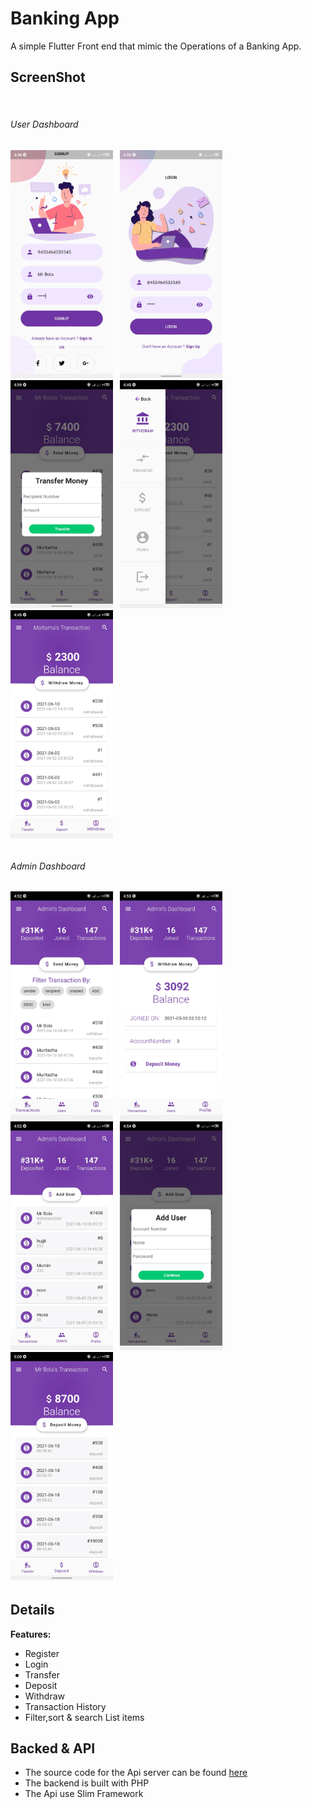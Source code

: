# Banking App

A simple Flutter Front end that mimic the Operations of a Banking App.

## ScreenShot
<img si></img>

<div>
<h6>User Dashboard<h6/>
<img width="164" alt="preview" src="https://github.com/shittu33/Banking_app/blob/master/screens/signUp.png"> <img width="3px"/>
<img width="164" alt="preview" src="https://github.com/shittu33/Banking_app/blob/master/screens/login.jpg"> <img width="3px"/>   
<img width="164" alt="preview" src="https://github.com/shittu33/Banking_app/blob/master/screens/tranfer_dialog.png"> <img width="3px"/>
<img width="164" alt="preview" src="https://github.com/shittu33/Banking_app/blob/master/screens/drawer.png"> <img width="3px"/>
<img width="164" alt="preview" src="https://github.com/shittu33/Banking_app/blob/master/screens/withdraw.png"> <img width="3px"/>
</div> 

<div>
<h6>Admin Dashboard<h6/>
<img width="164" alt="preview" src="https://github.com/shittu33/Banking_app/blob/master/screens/admin_transactions.png"> <img width="3px"/>
<img width="164" alt="preview" src="https://github.com/shittu33/Banking_app/blob/master/screens/admin_profile.png"> <img width="3px"/>
<img width="164" alt="preview" src="https://github.com/shittu33/Banking_app/blob/master/screens/users.png"> <img width="3px"/>
<img width="164" alt="preview" src="https://github.com/shittu33/Banking_app/blob/master/screens/admin_addUser.png"> <img width="3px"/>
<img width="164" alt="preview" src="https://github.com/shittu33/Banking_app/blob/master/screens/deposit.png"> <img width="3px"/>
</div>

## Details

**Features:**
* Register
* Login
* Transfer
* Deposit
* Withdraw
* Transaction History
* Filter,sort & search List items

## Backed & API

* The source code for the Api server can be found  [here](https://github.com/shittu33/banking_app_backend)
* The backend is built with PHP
* The Api use Slim Framework 
